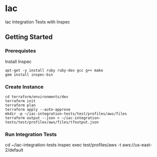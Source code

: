 # Iac
Iac Integration Tests with Inspec
## Getting Started
### Prerequistes
Install Inspec
```
apt-get -y install ruby ruby-dev gcc g++ make
gem install inspec-bin
```

### Create Instance
```
cd terraform/environments/dev
terraform init
terraform plan
terraform apply --auto-approve
mkdir -p ~/iac-integration-tests/test/profiles/aws/files
terraform output --json > ~/iac-integration-tests/test/profiles/aws/files/tfoutput.json
```
### Run Integration Tests
cd ~/iac-integration-tests
inspec exec test/profiles/aws -t aws://us-east-2/default